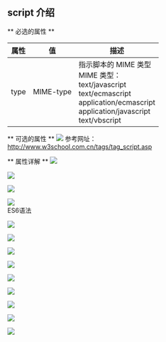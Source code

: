 ## script 介绍

** 必选的属性 **

|属性	|值	|描述|
| - | - | - |
|type |	MIME-type |	指示脚本的 MIME 类型 <br/>MIME 类型：<br/>text/javascript  <br/>text/ecmascript  <br/>application/ecmascript  <br/>application/javascript  <br/>text/vbscript  

** 可选的属性 **
![](/html/images/script1.png)
参考网址：http://www.w3school.com.cn/tags/tag_script.asp

** 属性详解 **
![](/html/images/script2.png)

![](/html/images/script11.png)

![](/html/images/script14.png)

![](/html/images/script12.png)  
ES6语法

![](/html/images/script13.png)  

![](/html/images/script3.png)

![](/html/images/script4.png)

![](/html/images/script5.png)

![](/html/images/script6.png)

![](/html/images/script7.png)

![](/html/images/script8.png)

![](/html/images/script9.png)

![](/html/images/script10.png)
